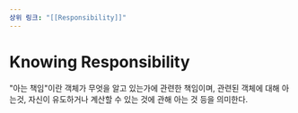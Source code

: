 ```yaml
---
상위 링크: "[[Responsibility]]"
---
```

# Knowing Responsibility
"아는 책임"이란 객체가 무엇을 알고 있는가에 관련한 책임이며, 관련된 객체에 대해 아는것, 자신이 유도하거나 계산할 수 있는 것에 관해 아는 것 등을 의미한다.

